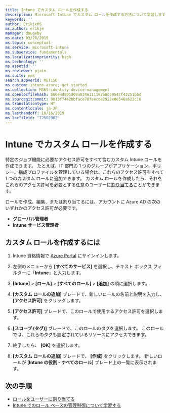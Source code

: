 ```yaml
---
title: Intune でカスタム ロールを作成する
description: Microsoft Intune でカスタム ロールを作成する方法について学習します。
keywords: ''
author: ErikjeMS
ms.author: erikje
manager: dougeby
ms.date: 03/26/2019
ms.topic: conceptual
ms.service: microsoft-intune
ms.subservice: fundamentals
ms.localizationpriority: high
ms.technology: ''
ms.assetid: ''
ms.reviewer: pjain
ms.suite: ems
search.appverid: MET150
ms.custom: intune-azure; get-started
ms.collection: M365-identity-device-management
ms.openlocfilehash: b60e4d801d09a834e11119260d3054cf43251bbd
ms.sourcegitcommit: 9013f7442bbface78feecde2922e8e546a622c16
ms.translationtype: HT
ms.contentlocale: ja-JP
ms.lasthandoff: 10/16/2019
ms.locfileid: "72502962"
---
```

# <a name="create-a-custom-role-in-intune"></a>Intune でカスタム ロールを作成する

特定のジョブ機能に必要なアクセス許可をすべて含むカスタム Intune ロールを作成できます。 たとえば、IT 部門の 1 つのグループがアプリケーション、ポリシー、構成プロファイルを管理している場合は、これらのアクセス許可をすべて 1 つのカスタム ロールに追加できます。 カスタム ロールを作成したら、それをこれらのアクセス許可を必要とする任意のユーザーに[割り当てる](assign-role.md)ことができます。

ロールを作成、編集、または割り当てるには、アカウントに Azure AD の次のいずれかのアクセス許可が必要です。
- **グローバル管理者**
- **Intune サービス管理者**

## <a name="to-create-a-custom-role"></a>カスタム ロールを作成するには

1. Intune 資格情報で [Azure Portal](https://portal.azure.com) にサインインします。

2. 左側のメニューから **[すべてのサービス]** を選択し、テキスト ボックス フィルターに「**Intune**」と入力します。

3. **[Intune]**  >  **[ロール]**  >  **[すべてのロール]**  >  **[追加]** の順に選択します。

4. **[カスタム ロールの追加]** ブレードで、新しいロールの名前と説明を入力し、 **[アクセス許可]** をクリックします。

5. **[アクセス許可]** ブレードで、このロールで使用するアクセス許可を選択します。

6. **[スコープ (タグ)]** ブレードで、このロールのタグを選択します。 このロールでは、これらのタグも設定されているリソースにアクセスできます。

7. 終了したら、 **[OK]** を選択します。

8. **[カスタム ロールの追加]** ブレードで、 **[作成]** をクリックします。 新しいロールが **[Intune の役割 - すべてのロール]** ブレード上の一覧に表示されます。

## <a name="next-steps"></a>次の手順
- [ロールをユーザーに割り当てる](assign-role.md)
- [Intune でのロール ベースの管理制御について学習する](role-based-access-control.md)
